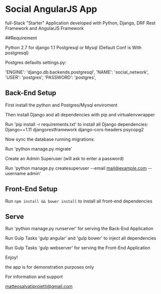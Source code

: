 # Social AngularJS App

full-Stack "Starter" Application developed with Python, Django, DRF Rest Framework and AngularJS Framework



##Requirement

Python 2.7 for django 1.1
Postgresql or Mysql (Default Conf is With postgresql)

Postgres defaults settings.py:

'ENGINE': 'django.db.backends.postgresql',
'NAME': 'social_network',
'USER': 'postgres',
'PASSWORD': 'postgres',


## Back-End Setup

First install the python and Postgres/Mysql enviroment 


Then install Django and all dependencies with pip and virtualenvwrapper

Run 'pip install -r requirements.txt' to install all Django dependencies:
Django==1.11
djangorestframework
django-cors-headers
psycopg2

Now sync the database running migrations:

Run 'python manage.py migrate'


Create an Admin Superuser (will ask to enter a password)

Run 'python manage.py createsuperuser --email mail@example.com --username admin'
	


## Front-End Setup

Run `npm install && bower install` to install all front-end dependencies


## Serve

Run 'python manage.py runserver' for serving the Back-End Application

Run Gulp Tasks 'gulp angular' and 'gulp bower' to inject all dependencies

Run Gulp Tasks 'gulp webserver' for serving the Front-End Application

Enjoy!




the app is for demonstration purposes only


For information and support

matteosalvatiproietti@gmail.com

